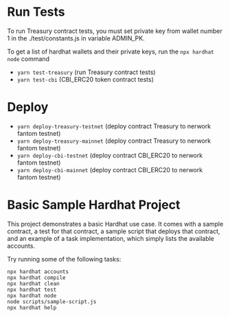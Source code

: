 # Run Tests

To run Treasury contract tests, you must set  private key from wallet number 1 in the ./test/constants.js  in variable ADMIN_PK. 

To get a list of hardhat wallets and their private keys, run the `npx hardhat node` command

- `yarn test-treasury` (run Treasury contract tests)
- `yarn test-cbi`  (CBI_ERC20 token contract tests)

# Deploy
- `yarn deploy-treasury-testnet`   (deploy contract Treasury to nerwork fantom testnet)
- `yarn deploy-treasury-mainnet`  (deploy contract Treasury to nerwork fantom testnet)
- `yarn deploy-cbi-testnet` (deploy contract CBI_ERC20 to nerwork fantom testnet)
- `yarn deploy-cbi-mainnet` (deploy contract CBI_ERC20 to nerwork fantom testnet)

# Basic Sample Hardhat Project

This project demonstrates a basic Hardhat use case. It comes with a sample contract, a test for that contract, a sample script that deploys that contract, and an example of a task implementation, which simply lists the available accounts.

Try running some of the following tasks:

```shell
npx hardhat accounts
npx hardhat compile
npx hardhat clean
npx hardhat test
npx hardhat node
node scripts/sample-script.js
npx hardhat help
```
